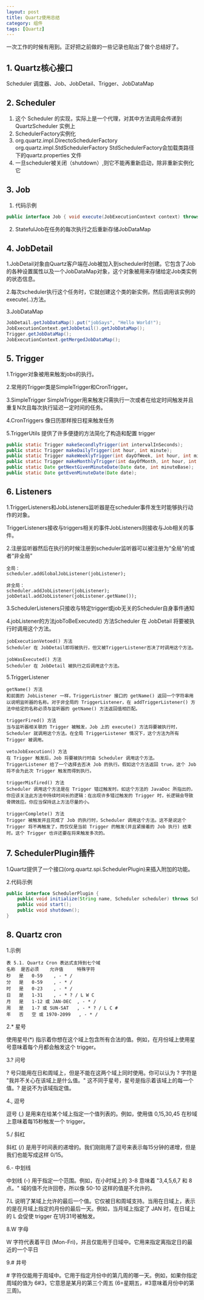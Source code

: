 ```yaml
---
layout: post
title: Quartz使用总结
category: 组件
tags: [Quartz]
---
```


一次工作的时候有用到。正好把之前做的一些记录也贴出了做个总结好了。


## 1. Quartz核心接口

Scheduler 调度器、Job、JobDetail、Trigger、JobDataMap

## 2. Scheduler
1. 这个 Scheduler 的实现，实际上是一个代理，对其中方法调用会传递到 QuartzScheduler 实例上
2. SchedulerFactory实例化
3. org.quartz.impl.DirectoSchedulerFactory  
   org.quartz.impl.StdSchedulerFactory
StdSchedulerFactory会加载类路径下的quartz.properties 文件
4. 一旦scheduler被关闭（shutdown）,则它不能再重新启动，除非重新实例化它
        
## 3. Job
1. 代码示例

```java
public interface Job { void execute(JobExecutionContext context) throws JobExecutionException; }
```

2. StatefulJob在任务的每次执行之后重新存储JobDataMap

## 4. JobDetail
1.JobDetail对象由Quartz客户端在Job被加入到scheduler时创建。它包含了Job的各种设置属性以及一个JobDataMap对象，这个对象被用来存储给定Job类实例的状态信息。

2.每次scheduler执行这个任务时，它就创建这个类的新实例，然后调用该实例的execute(..)方法。

3.JobDataMap

```java
JobDetail.getJobDataMap().put("jobSays", "Hello World!"); 
JobExecutionContext.getJobDetail().getJobDataMap(); 
Trigger.getJobDataMap();
JobExecutionContext.getMergedJobDataMap();
```


## 5. Trigger
1.Trigger对象被用来触发jobs的执行。

2.常用的Trigger类是SimpleTrigger和CronTrigger。

3.SimpleTrigger
SimpleTrigger用来触发只需执行一次或者在给定时间触发并且重复N次且每次执行延迟一定时间的任务。

4.CronTriggers
像日历那样按日程来触发任务

5.TriggerUtils
提供了许多便捷的方法简化了构造和配置 trigger

```java
public static Trigger makeSecondlyTrigger(int intervalInSeconds);
public static Trigger makeDailyTrigger(int hour, int minute);
public static Trigger makeWeeklyTrigger(int dayOfWeek, int hour, int minute);
public static Trigger makeMonthlyTrigger(int dayOfMonth, int hour, int minute);
public static Date getNextGivenMinuteDate(Date date, int minuteBase);
public static Date getEvenMinuteDate(Date date);
```

## 6. Listeners

1.TriggerListeners和JobListeners监听器是在scheduler事件发生时能够执行动作的对象。

TriggerListeners接收与triggers相关的事件JobListeners则接收与Job相关的事件。

2.注册监听器然后在执行的时候注册到scheduler监听器可以被注册为“全局”的或者“非全局”
```
全局：
scheduler.addGlobalJobListener(jobListener);  

非全局：
scheduler.addJobListener(jobListener);    
jobDetail.addJobListener(jobListener.getName());  
```
3.SchedulerListeners只接收与特定trigger或job无关的Scheduler自身事件通知

4.jobListener的方法jobToBeExecuted() 方法Scheduler 在 JobDetail 将要被执行时调用这个方法。
```
jobExecutionVetoed() 方法
Scheduler 在 JobDetail即将被执行，但又被TriggerListener否决了时调用这个方法。

jobWasExecuted() 方法
Scheduler 在 JobDetail 被执行之后调用这个方法。
```

5.TriggerListener

```
getName() 方法
和前面的 JobListener 一样，TriggerListner 接口的 getName() 返回一个字符串用以说明监听器的名称。对于非全局的 TriggerListener，在 addTriggerListener() 方法中给定的名称必须与监听器的 getName() 方法返回值相匹配。

triggerFired() 方法
当与监听器相关联的 Trigger 被触发，Job 上的 execute() 方法将要被执行时，Scheduler 就调用这个方法。在全局 TriggerListener 情况下，这个方法为所有 Trigger 被调用。

vetoJobExecution() 方法
在 Trigger 触发后，Job 将要被执行时由 Scheduler 调用这个方法。TriggerListener 给了一个选择去否决 Job 的执行。假如这个方法返回 true，这个 Job 将不会为此次 Trigger 触发而得到执行。

triggerMisfired() 方法
Scheduler 调用这个方法是在 Trigger 错过触发时。如这个方法的 JavaDoc 所指出的，你应该关注此方法中持续时间长的逻辑：在出现许多错过触发的 Trigger 时，长逻辑会导致骨牌效应。你应当保持这上方法尽量的小。

triggerComplete() 方法
Trigger 被触发并且完成了 Job 的执行时，Scheduler 调用这个方法。这不是说这个 Trigger 将不再触发了，而仅仅是当前 Trigger 的触发(并且紧接着的 Job 执行) 结束时。这个 Trigger 也许还要在将来触发多次的。
```


## 7. SchedulerPlugin插件
1.Quartz提供了一个接口(org.quartz.spi.SchedulerPlugin)来插入附加的功能。

2.代码示例
```java
public interface SchedulerPlugin {
    public void initialize(String name, Scheduler scheduler) throws SchedulerException;
    public void start();
    public void shutdown();
}
```


## 8. Quartz cron 
1.示例

```
表 5.1. Quartz Cron 表达式支持到七个域
名称 	是否必须 	允许值 	特殊字符
秒 	是 	0-59 	, - * /
分 	是 	0-59 	, - * /
时 	是 	0-23 	, - * /
日 	是 	1-31 	, - * ? / L W C
月 	是 	1-12 或 JAN-DEC 	, - * /
周 	是 	1-7 或 SUN-SAT 	, - * ? / L C #
年 	否 	空 或 1970-2099 	, - * /
```


2.* 星号

使用星号(*) 指示着你想在这个域上包含所有合法的值。例如，在月份域上使用星号意味着每个月都会触发这个 trigger。

3.? 问号

? 号只能用在日和周域上，但是不能在这两个域上同时使用。你可以认为 ? 字符是 "我并不关心在该域上是什么值。" 这不同于星号，星号是指示着该域上的每一个值。? 是说不为该域指定值。

4., 逗号

逗号 (,) 是用来在给某个域上指定一个值列表的。例如，使用值 0,15,30,45 在秒域上意味着每15秒触发一个 trigger。

5./ 斜杠

斜杠 (/) 是用于时间表的递增的。我们刚刚用了逗号来表示每15分钟的递增，但是我们也能写成这样 0/15。

6.- 中划线

中划线 (-) 用于指定一个范围。例如，在小时域上的 3-8 意味着 "3,4,5,6,7 和 8 点。"  域的值不允许回卷，所以像 50-10 这样的值是不允许的。

7.L 说明了某域上允许的最后一个值。它仅被日和周域支持。当用在日域上，表示的是在月域上指定的月份的最后一天。例如，当月域上指定了 JAN 时，在日域上的 L 会促使 trigger 在1月31号被触发。

8.W 字母

W 字符代表着平日 (Mon-Fri)，并且仅能用于日域中。它用来指定离指定日的最近的一个平日

9.# 井号

\# 字符仅能用于周域中。它用于指定月份中的第几周的哪一天。例如，如果你指定周域的值为 6#3，它意思是某月的第三个周五 (6=星期五，#3意味着月份中的第三周)。

